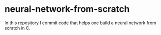 # neural-network-from-scratch
In this repository I commit code that helps one build a neural network from scratch in C.
